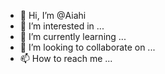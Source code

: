- 👋 Hi, I’m @Aiahi
- 👀 I’m interested in ...
- 🌱 I’m currently learning ...
- 💞️ I’m looking to collaborate on ...
- 📫 How to reach me ...

<!---
Aiahi/Aiahi is a ✨ special ✨ repository because its `README.md` (this file) appears on your GitHub profile.
You can click the Preview link to take a look at your changes.
--->
